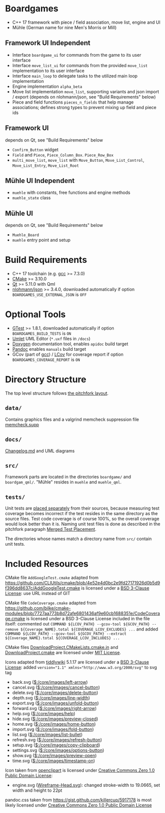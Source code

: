 # Boardgames

* C++ 17 framework with piece / field association, move list, engine and UI
* Mühle (German name for nine Men's Morris or Mill)


## Framework UI Independent

* Interface `boardgame_ui` for commands from the game to its user interface
* Interface `move_list_ui` for commands from the provided `move_list` implementation to its user interface
* Interface `main_loop` to delegate tasks to the utilized main loop implementation
* Engine implementation `alpha_beta`
* Move list implementation `move_list`, supporting variants and json import / export (depends on nlohmann/json, see "Build Requirements" below)
* Piece and field functions `pieces_n_fields` that help manage associations; defines strong types to prevent mixing up field and piece ids


## Framework UI

depends on Qt, see "Build Requirements" below

* `Confirm_Button` widget
* `Field` and `Piece`, `Piece_Column_Box`. `Piece_Row_Box`
* `multi_move_list`, `move_list` with `Move_Button`, `Move_List_Control`, `Move_List_Entry`, `Move_List_Root`


## Mühle UI Independent

* `muehle` with constants, free functions and engine methods
* `muehle_state` class


## Mühle UI

depends on Qt, see "Build Requirements" below

* `Muehle_Board`
* `muehle` entry point and setup


# Build Requirements

* C++ 17 toolchain (e.g. [gcc](https://gcc.gnu.org/) >= 7.3.0)
* [CMake](https://cmake.org) >= 3.10.0
* [Qt](https://qt.io) >= 5.11.0 with Qml
* [nlohmann/json](https://github.com/nlohmann/json/) >= 3.4.0, downloaded automatically if option `BOARDGAMES_USE_EXTERNAL_JSON` is `OFF`


# Optional Tools

* [GTest](https://github.com/google/googletest) >= 1.8.1, downloaded automatically if option `BOARDGAMES_BUILD_TESTS` is `ON`
* [Umlet](https://www.umlet.com) UML Editor (`*.uxf` files in `/docs`)
* [Doxygen](http://www.doxygen.nl) documentation tool, enables `apidoc` build target
* [Pandoc](https://pandoc.org) enables `manuals` build target
* GCov (part of [gcc](https://gcc.gnu.org/)) / [LCov](http://ltp.sourceforge.net/coverage/lcov.php) for coverage report if option `BOARDGAMES_COVERAGE_REPORT` is `ON`


# Directory Structure

The top level structure follows [the pitchfork layout](https://api.csswg.org/bikeshed/?force=1&url=https://raw.githubusercontent.com/vector-of-bool/pitchfork/develop/data/spec.bs).


## `data/`

Contains graphics files and a valgrind memcheck suppression file [memcheck.supp](data/memcheck.supp)


## `docs/`

[Changelog.md](docs/Changelog.md) and UML diagrams


## `src/`

Framework parts are located in the directories `boardgame/` and `boardgam_qml/`.
"Mühle" resides in `muehle` and `muehle_qml`.


## `tests/`

Unit tests are
[placed separately](https://api.csswg.org/bikeshed/?force=1&url=https://raw.githubusercontent.com/vector-of-bool/pitchfork/develop/data/spec.bs#src.tests.separate)
from their sources, because measuring test coverage becomes incorrect if the
test resides in the same directory as the source files. Test code coverage is
of course 100%, so the overall coverage would look better than it is. Naming
unit test files is done as described in the pitchfork paragraph
[Merged Test Placement](https://api.csswg.org/bikeshed/?force=1&url=https://raw.githubusercontent.com/vector-of-bool/pitchfork/develop/data/spec.bs#src.tests.merged).

The directories whose names match a directory name from `src/` contain unit
tests.


# Included Resources

CMake file `AddGoogleTest.cmake` adapted from
<https://github.com/CLIUtils/cmake/blob/4e52e4d0bc2e9fd27171926d0b5d9f396dd8637c/AddGoogleTest.cmake>
is licensed under a
[BSD 3-Clause License](https://github.com/CLIUtils/cmake/blob/master/LICENSE):
use URL instead of GIT

CMake file `CodeCoverage.cmake` adapted from
<https://github.com/bilke/cmake-modules/blob/7727aa773b8d72afe6801436af9e60cb1688351e/CodeCoverage.cmake>
is licensed under a BSD 3-Clause License included in the file itself: commented
out `COMMAND ${LCOV_PATH} --gcov-tool ${GCOV_PATH} --remove ${Coverage_NAME}.total ${COVERAGE_LCOV_EXCLUDES} ...`
and added `COMMAND ${LCOV_PATH} --gcov-tool ${GCOV_PATH} --extract ${Coverage_NAME}.total ${COVERAGE_LCOV_INCLUDES} ...`

CMake files
[DownloadProject.CMakeLists.cmake.in](https://github.com/Crascit/DownloadProject/blob/8adf96570b583fd1c280bed8f43a9a0528670cf4/DownloadProject.CMakeLists.cmake.in)
and [DownloadProject.cmake](https://github.com/Crascit/DownloadProject/blob/26983dd7883acbabf6fd98968429f9af44186baf/DownloadProject.cmake)
are licensed under
[MIT License](https://github.com/Crascit/DownloadProject/blob/master/LICENSE).

Icons adapted from [tiddlywiki](https://tiddlywiki.com) 5.1.17 are licensed
under a [BSD 3-Clause License](https://tiddlywiki.com/#License): added
`version="1.1" xmlns="http://www.w3.org/2000/svg"` to svg tag

* back.svg ([$:/core/images/left-arrow](https://tiddlywiki.com/#%24%3A%2Fcore%2Fimages%2Fleft-arrow))
* cancel.svg ([$:/core/images/cancel-button](https://tiddlywiki.com/#%24%3A%2Fcore%2Fimages%2Fcancel-button))
* delete.svg ([$:/core/images/delete-button](https://tiddlywiki.com/#%24%3A%2Fcore%2Fimages%2Fdelete-button))
* depth.svg ([$:/core/images/line-width](https://tiddlywiki.com/#%24%3A%2Fcore%2Fimages%2Fline-width))
* export.svg ([$:/core/images/unfold-button](https://tiddlywiki.com/#%24%3A%2Fcore%2Fimages%2Funfold-button))
* forward.svg ([$:/core/images/right-arrow](https://tiddlywiki.com/#%24%3A%2Fcore%2Fimages%2Fright-arrow))
* help.svg ([$:/core/images/help](https://tiddlywiki.com/#%24%3A%2Fcore%2Fimages%2Fhelp))
* hide.svg ([$:/core/images/preview-closed](https://tiddlywiki.com/#%24%3A%2Fcore%2Fimages%2Fpreview-closed))
* home.svg ([$:/core/images/home-button](https://tiddlywiki.com/#%24%3A%2Fcore%2Fimages%2Fhome-button))
* import.svg ([$:/core/images/fold-button](https://tiddlywiki.com/#%24%3A%2Fcore%2Fimages%2Ffold-button))
* list.svg ([$:/core/images/list-bullet](https://tiddlywiki.com/#%24%3A%2Fcore%2Fimages%2Flist-bullet))
* refresh.svg ([$:/core/images/refresh-button](https://tiddlywiki.com/#%24%3A%2Fcore%2Fimages%2Frefresh-button))
* setup.svg ([$:/core/images/copy-clipboard](https://tiddlywiki.com/#%24%3A%2Fcore%2Fimages%2Fcopy-clipboard))
* settings.svg ([$:/core/images/options-button](https://tiddlywiki.com/#%24%3A%2Fcore%2Fimages%2Foptions-button))
* show.svg ([$:/core/images/preview-open](https://tiddlywiki.com/#%24%3A%2Fcore%2Fimages%2Fpreview-open))
* time.svg ([$:/core/images/timestamp-on](https://tiddlywiki.com/#%24%3A%2Fcore%2Fimages%2Ftimestamp-on))

Icon taken from [openclipart](https://openclipart.com) is licensed under
[Creative Commons Zero 1.0 Public Domain License](https://openclipart.org/share):

* engine.svg ([Wireframe-Head.svg](https://openclipart.org/detail/275796/wireframe-head)): changed stroke-width to 19.0665, set width and height to 22pt

pandoc.css taken from <https://gist.github.com/killercup/5917178> is most likely licensed under
[Creative Commons Zero 1.0 Public Domain License](https://gist.github.com/killercup/5917178#gistcomment-1924106)
